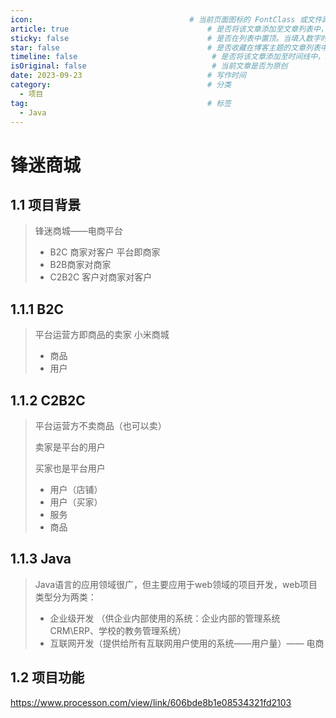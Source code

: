 ```yaml
---
icon:                                   # 当前页面图标的 FontClass 或文件路径
article: true                               # 是否将该文章添加至文章列表中，默认true
sticky: false                               # 是否在列表中置顶。当填入数字时，数字越大，排名越靠前 ，默认false
star: false                                 # 是否收藏在博客主题的文章列表中。当填入数字时，数字越大，排名越靠前，默认false。
timeline: false                              # 是否将该文章添加至时间线中，默认true
isOriginal: false                            # 当前文章是否为原创
date: 2023-09-23                            # 写作时间
category:                                   # 分类
  - 项目
tag:                                        # 标签
  - Java
---
```


# 锋迷商城

## 1.1 项目背景

> 锋迷商城——电商平台
>
> - B2C 商家对客户   平台即商家
> - B2B商家对商家
> - C2B2C 客户对商家对客户

<!-- more -->

## 1.1.1 B2C

> 平台运营方即商品的卖家    小米商城
>
> - 商品
> - 用户

## 1.1.2 C2B2C

> 平台运营方不卖商品（也可以卖）
>
> 卖家是平台的用户
>
> 买家也是平台用户
>
> - 用户（店铺）
> - 用户（买家）
> - 服务
> - 商品

## 1.1.3 Java

> Java语言的应用领域很广，但主要应用于web领域的项目开发，web项目类型分为两类：
>
> - 企业级开发 （供企业内部使用的系统：企业内部的管理系统CRM\ERP、学校的教务管理系统）
> - 互联网开发（提供给所有互联网用户使用的系统——用户量）—— 电商



## 1.2 项目功能

https://www.processon.com/view/link/606bde8b1e08534321fd2103

